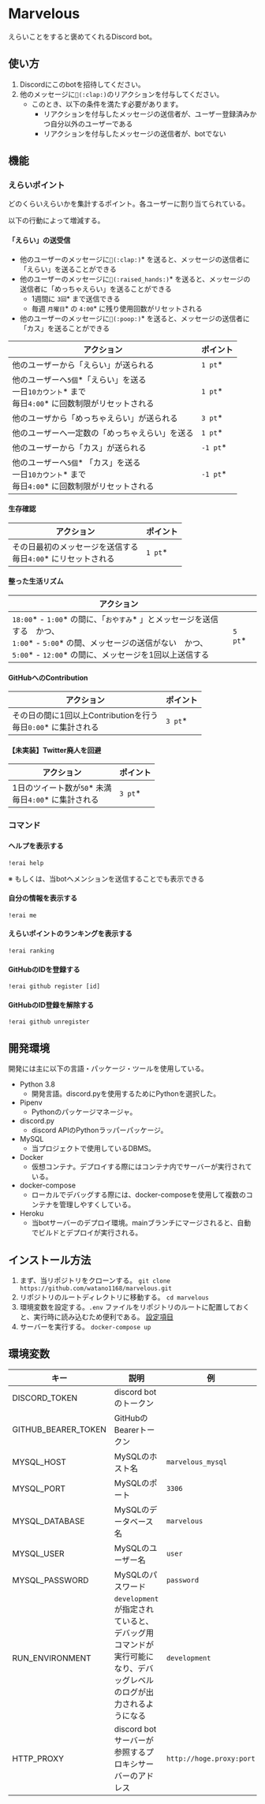 # Marvelous

えらいことをすると褒めてくれるDiscord bot。


## 使い方

1. Discordにこのbotを招待してください。
1. 他のメッセージに`👏(:clap:)`のリアクションを付与してください。
    - このとき、以下の条件を満たす必要があります。
        - リアクションを付与したメッセージの送信者が、ユーザー登録済みかつ自分以外のユーザーである
        - リアクションを付与したメッセージの送信者が、botでない

## 機能



### えらいポイント

どのくらいえらいかを集計するポイント。各ユーザーに割り当てられている。

以下の行動によって増減する。



#### 「えらい」の送受信

- 他のユーザーのメッセージに`👏(:clap:)`\* を送ると、メッセージの送信者に「えらい」を送ることができる
- 他のユーザーのメッセージに`🙌(:raised_hands:)`\* を送ると、メッセージの送信者に「めっちゃえらい」を送ることができる
    - 1週間に `3回`\* まで送信できる
    - 毎週 `月曜日`\* の `4:00`\* に残り使用回数がリセットされる
- 他のユーザーのメッセージに`💩(:poop:)`\* を送ると、メッセージの送信者に「カス」を送ることができる

| アクション                                                   | ポイント  |
| ------------------------------------------------------------ | --------- |
| 他のユーザーから「えらい」が送られる                         | `1 pt`\*  |
| 他のユーザーへ`5個`\*「えらい」を送る<br />一日`10カウント`\* まで<br />毎日`4:00`\* に回数制限がリセットされる | `1 pt`\*  |
| 他のユーザから「めっちゃえらい」が送られる                   | `3 pt`\*  |
| 他のユーザーへ一定数の「めっちゃえらい」を送る               | `1 pt`\*  |
| 他のユーザーから「カス」が送られる                           | `-1 pt`\* |
| 他のユーザーへ`5個`\* 「カス」を送る<br />一日`10カウント`\* まで<br />毎日`4:00`\* に回数制限がリセットされる | `-1 pt`\* |



#### 生存確認

| アクション                                                   | ポイント |
| ------------------------------------------------------------ | -------- |
| その日最初のメッセージを送信する<br />毎日`4:00`\* にリセットされる | `1 pt`\* |



#### 整った生活リズム

| アクション                                                   |          |
| ------------------------------------------------------------ | -------- |
| `18:00`\* - `1:00`\* の間に、「`おやすみ`\* 」とメッセージを送信する　かつ、<br />`1:00`* - `5:00`* の間、メッセージの送信がない　かつ、<br />`5:00`* - `12:00`* の間に、メッセージを1回以上送信する | `5 pt`\* |



#### GitHubへのContribution

| アクション                                                   | ポイント |
| ------------------------------------------------------------ | -------- |
| その日の間に1回以上Contributionを行う<br />毎日`0:00`\* に集計される | `3 pt`\* |



#### 【未実装】Twitter廃人を回避

| アクション                                                  | ポイント |
| ----------------------------------------------------------- | -------- |
| 1日のツイート数が`50`\* 未満<br />毎日`4:00`\* に集計される | `3 pt`\* |



### コマンド

#### ヘルプを表示する

`!erai help`

※ もしくは、当botへメンションを送信することでも表示できる

#### 自分の情報を表示する

`!erai me`

#### えらいポイントのランキングを表示する

`!erai ranking`

#### GitHubのIDを登録する

`!erai github register [id]`

#### GitHubのID登録を解除する

`!erai github unregister`



## 開発環境

開発には主に以下の言語・パッケージ・ツールを使用している。

- Python 3.8
  - 開発言語。discord.pyを使用するためにPythonを選択した。
- Pipenv
  - Pythonのパッケージマネージャ。
- discord.py
  - discord APIのPythonラッパーパッケージ。
- MySQL
  - 当プロジェクトで使用しているDBMS。
- Docker
  - 仮想コンテナ。デプロイする際にはコンテナ内でサーバーが実行されている。
- docker-compose
  - ローカルでデバッグする際には、docker-composeを使用して複数のコンテナを管理しやすくしている。
- Heroku
  - 当botサーバーのデプロイ環境。mainブランチにマージされると、自動でビルドとデプロイが実行される。



## インストール方法

1. まず、当リポジトリをクローンする。
   `git clone https://github.com/watano1168/marvelous.git`
2. リポジトリのルートディレクトリに移動する。
   `cd marvelous`
3. 環境変数を設定する。`.env` ファイルをリポジトリのルートに配置しておくと、実行時に読み込むため便利である。
   [設定項目](#環境変数)
4. サーバーを実行する。
   `docker-compose up`



## 環境変数

| キー                | 説明                                                         | 例                       |
| ------------------- | ------------------------------------------------------------ | ------------------------ |
| DISCORD_TOKEN       | discord botのトークン                                        |                          |
| GITHUB_BEARER_TOKEN | GitHubのBearerトークン                                       |                          |
| MYSQL_HOST          | MySQLのホスト名                                              | `marvelous_mysql`        |
| MYSQL_PORT          | MySQLのポート                                                | `3306`                   |
| MYSQL_DATABASE      | MySQLのデータベース名                                        | `marvelous`              |
| MYSQL_USER          | MySQLのユーザー名                                            | `user`                   |
| MYSQL_PASSWORD      | MySQLのパスワード                                            | `password`               |
| RUN_ENVIRONMENT     | `development` が指定されていると、デバッグ用コマンドが実行可能になり、デバッグレベルのログが出力されるようになる | `development`            |
| HTTP_PROXY          | discord botサーバーが参照するプロキシサーバーのアドレス      | `http://hoge.proxy:port` |

